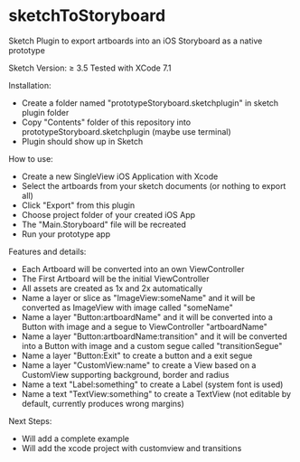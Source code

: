 # sketchToStoryboard
Sketch Plugin to export artboards into an iOS Storyboard as a native prototype

Sketch Version: ≥ 3.5
Tested with XCode 7.1

Installation:
- Create a folder named "prototypeStoryboard.sketchplugin" in sketch plugin folder
- Copy "Contents" folder of this repository into prototypeStoryboard.sketchplugin (maybe use terminal)
- Plugin should show up in Sketch

How to use:
- Create a new SingleView iOS Application with Xcode
- Select the artboards from your sketch documents (or nothing to export all)
- Click "Export" from this plugin
- Choose project folder of your created iOS App
- The "Main.Storyboard" file will be recreated
- Run your prototype app

Features and details:
- Each Artboard will be converted into an own ViewController
- The First Artboard will be the initial ViewController
- All assets are created as 1x and 2x automatically
- Name a layer or slice as "ImageView:someName" and it will be converted as ImageView with image called "someName"
- Name a layer "Button:artboardName" and it will be converted into a Button with image and a segue to ViewController "artboardName"
- Name a layer "Button:artboardName:transition" and it will be converted into a Button with image and a custom segue called "transitionSegue"
- Name a layer "Button:Exit" to create a button and a exit segue
- Name a layer "CustomView:name" to create a View based on a CustomView supporting background, border and radius
- Name a text "Label:something" to create a Label (system font is used)
- Name a text "TextView:something" to create a TextView (not editable by default, currently produces wrong margins)

Next Steps:
- Will add a complete example
- Will add the xcode project with customview and transitions
